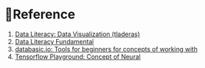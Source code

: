 # Reference

1. [Data Literacy: Data Visualization \(tladeras\)](https://tladeras.shinyapps.io/dataLiteracyTutorial/#section-learning-objectives)
2. [Data Literacy Fundamental](https://dataliteracy.com/topic/an-overview-of-the-dikw-pyramid/)
3. [databasic.io: Tools for beginners for concepts of working with ](https://databasic.io/en/)
4. [Tensorflow Playground: Concept of Neural ](https://playground.tensorflow.org/)



